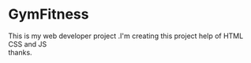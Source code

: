 # GymFitness
This is my web developer project .I'm creating this project help of HTML CSS and JS      
 thanks.
 
